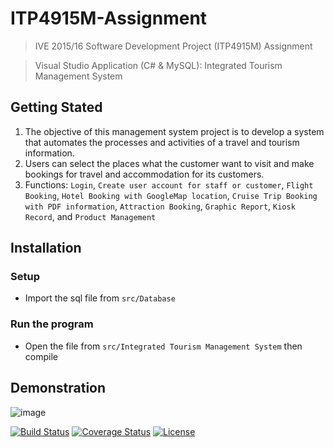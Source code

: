 # ITP4915M-Assignment
> IVE 2015/16 Software Development Project (ITP4915M) Assignment

> Visual Studio Application (C# & MySQL): Integrated Tourism Management System

## Getting Stated
1. The objective of this management system project is to develop a system that automates the processes and activities of a travel and tourism information.
2. Users can select the places what the customer want to visit and make bookings for travel and accommodation for its customers.
3. Functions: `Login`, `Create user account for staff or customer`, `Flight Booking`, `Hotel Booking with GoogleMap location`, `Cruise Trip Booking with PDF information`, `Attraction Booking`, `Graphic Report`, `Kiosk Record`, and `Product Management`

## Installation

### Setup

- Import the sql file from `src/Database`

### Run the program

- Open the file from `src/Integrated Tourism Management System` then compile

## Demonstration
![image](https://github.com/alvinau0427/ITP4915M-Assignment/blob/master/doc/demo.gif)

[![Build Status](http://img.shields.io/travis/badges/badgerbadgerbadger.svg?style=flat-square)](https://travis-ci.org/badges/badgerbadgerbadger)
[![Coverage Status](http://img.shields.io/coveralls/badges/badgerbadgerbadger.svg?style=flat-square)](https://coveralls.io/r/badges/badgerbadgerbadger)
[![License](http://img.shields.io/:license-mit-blue.svg?style=flat-square)](http://badges.mit-license.org)
